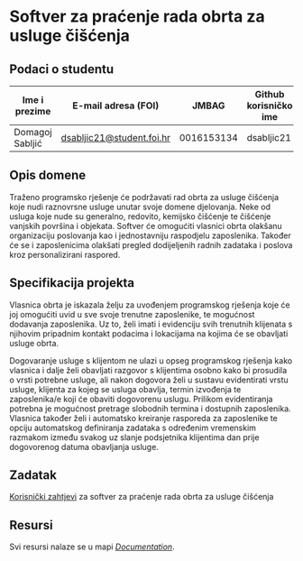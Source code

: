 # Softver za praćenje rada obrta za usluge čišćenja

## Podaci o studentu

Ime i prezime | E-mail adresa (FOI) | JMBAG | Github korisničko ime
------------  | ------------------- | ----- | ---------------------
Domagoj Sabljić | dsabljic21@student.foi.hr | 0016153134 | dsabljic21


## Opis domene

Traženo programsko rješenje će podržavati rad obrta za usluge čišćenja koje nudi raznovrsne usluge unutar svoje domene djelovanja. Neke od usluga koje nude su 
generalno, redovito, kemijsko čišćenje te čišćenje vanjskih površina i objekata. Softver će omogućiti vlasnici obrta olakšanu organizaciju poslovanja kao i 
jednostavniju raspodjelu zaposlenika. Također će se i zaposlenicima olakšati pregled dodijeljenih radnih zadataka i poslova kroz personalizirani raspored.

## Specifikacija projekta

Vlasnica obrta je iskazala želju za uvođenjem programskog rješenja koje će joj omogućiti uvid u sve svoje trenutne zaposlenike, te mogućnost dodavanja
zaposlenika. Uz to, želi imati i evidenciju svih trenutnih klijenata s njihovim pripadnim kontakt podacima i lokacijama na kojima će se obavljati usluge obrta.

Dogovaranje usluge s klijentom ne ulazi u opseg programskog rješenja kako vlasnica i dalje želi obavljati razgovor s klijentima osobno kako bi prosudila
o vrsti potrebne usluge, ali nakon dogovora želi u sustavu evidentirati vrstu usluge, klijenta za kojeg se usluga obavlja, termin izvođenja te zaposlenika/e
koji će obaviti dogovorenu uslugu. Prilikom evidentiranja potrebna je mogućnost pretrage slobodnih termina i dostupnih zaposlenika. Vlasnica također želi i 
automatsko kreiranje rasporeda za zaposlenike te opciju automatskog definiranja zadataka s određenim vremenskim razmakom između svakog uz slanje podsjetnika 
klijentima dan prije dogovorenog datuma obavljanja usluge.

## Zadatak

[Korisnički zahtjevi](https://github.com/foivz/pi2023-zadace-dsabljic21/blob/master/Documentation/Korisni%C4%8Dki%20zahtjevi%20-%20obrt%20za%20%C4%8Di%C5%A1%C4%87enje.pdf) za softver za praćenje rada obrta za usluge čišćenja

## Resursi

Svi resursi nalaze se u mapi [_Documentation_](https://github.com/foivz/pi2023-zadace-dsabljic21/tree/master/Documentation).
